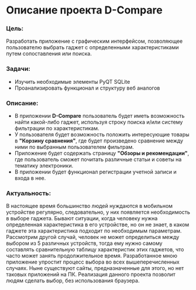 # Описание проекта D-Compare

### Цель: 
Разработать приложение с графическим интерфейсом, позволяющее пользователю выбрать гаджет с определенными характеристиками путем сопоставления или поиска.

### Задачи:
- Изучить необходимые элементы PyQT SQLite
- Проанализировать функционал и структуру веб аналогов

### Описание:
- В приложении **D-Compare** пользователь будет иметь возможность найти какой-либо гаджет, используя строку поиска и/или систему фильтрации по характеристикам. 
- У пользователя будет возможность положить интересующие товары в **"Корзину сравнения"**, где будет произведено сравнение между ними по выбранным пользователем фильтрам.
- Приложение будет содержать страницу **"Обзоры и рекомендации"**, где пользователь cможет почитать различные статьи и советы на тематику электроники.
- В приложении будет функционал регистрации учетной записи и входа в нее.

### Актуальность:
В настоящее время большинство людей нуждаются в мобильном устройстве регулярно, следовательно, у них появляется необходимость в выборе гаджета. Бывают ситуации, когда человеку нужна определенная характеристика в его устройстве, но он не знает, в каком гаджете эта характеристика подходит по необходимым параметрам. Рассмотрим другой случай, человек не может определиться между выбором из 5 различных устройств, тогда ему нужно самому составлять сравнительную таблицу характеристик этих гаджетов, что часто может занять продолжительное время. Разработанное мною приложение упростит процесс выбора во всех вышеперечисленных случаях. Ныне существуют сайты, предназначенные для этого, но нет таковых приложений на ПК. Реализация данного проекта позволит людям сделать выбор, без использования браузера.
